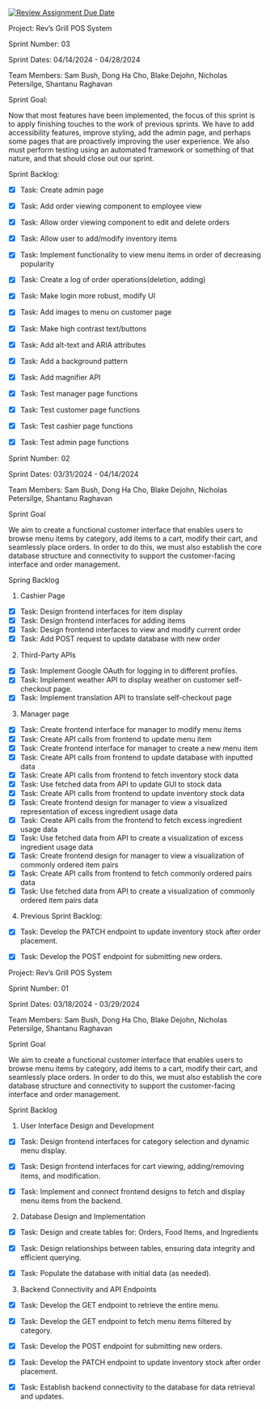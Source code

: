 [![Review Assignment Due Date](https://classroom.github.com/assets/deadline-readme-button-24ddc0f5d75046c5622901739e7c5dd533143b0c8e959d652212380cedb1ea36.svg)](https://classroom.github.com/a/ttC5_kKh)

Project: Rev’s Grill POS System

Sprint Number: 03

Sprint Dates: 04/14/2024 - 04/28/2024

Team Members: Sam Bush, Dong Ha Cho, Blake Dejohn, Nicholas Petersilge, Shantanu Raghavan

Sprint Goal:

Now that most features have been implemented, the focus of this sprint is to apply finishing touches to the work of previous sprints. We have to
add accessibility features, improve styling, add the admin page, and perhaps some pages that are proactively improving the user experience.
We also must perform testing using an automated framework or something of that nature, and that should close out our sprint.


Sprint Backlog:
- [x] Task: Create admin page
- [x] Task: Add order viewing component to employee view
- [x] Task: Allow order viewing component to edit and delete orders
- [x] Task: Allow user to add/modify inventory items
- [x] Task: Implement functionality to view menu items in order of decreasing popularity
- [x] Task: Create a log of order operations(deletion, adding)
- [x] Task: Make login more robust, modify UI
- [x] Task: Add images to menu on customer page
- [x] Task: Make high contrast text/buttons
- [x] Task: Add alt-text and ARIA attributes
- [x] Task: Add a background pattern
- [x] Task: Add magnifier API
- [x] Task: Test manager page functions
- [x] Task: Test customer page functions
- [x] Task: Test cashier page functions
- [x] Task: Test admin page functions




Sprint Number: 02

Sprint Dates: 03/31/2024 - 04/14/2024

Team Members: Sam Bush, Dong Ha Cho, Blake Dejohn, Nicholas Petersilge, Shantanu Raghavan

Sprint Goal

We aim to create a functional customer interface that enables users to browse menu items by category, add items to a cart, modify their cart, and seamlessly place orders. In order to do this, we must also establish the core database structure and connectivity to support the customer-facing interface and order management.

Spring Backlog

1. Cashier Page

- [x] Task: Design frontend interfaces for item display
- [x] Task: Design frontend interfaces for adding items
- [x] Task: Design frontend interfaces to view and modify current order
- [x] Task: Add POST request to update database with new order

2. Third-Party APIs
- [x] Task: Implement Google OAuth for logging in to different profiles.
- [x] Task: Implement weather API to display weather on customer self-checkout page.
- [x] Task: Implement translation API to translate self-checkout page
 
3. Manager page

- [x] Task: Create frontend interface for manager to modify menu items
- [x] Task: Create API calls from frontend to update menu item
- [x] Task: Create frontend interface for manager to create a new menu item
- [x] Task: Create API calls from frontend to update database with inputted data
- [x] Task: Create API calls from frontend to fetch inventory stock data
- [x] Task: Use fetched data from API to update GUI to stock data
- [x] Task: Create API calls from frontend to update inventory stock data
- [x] Task: Create frontend design for manager to view a visualized representation of excess ingredient usage data
- [x] Task: Create API calls from the frontend to fetch excess ingredient usage data
- [x] Task: Use fetched data from API to create a visualization of excess ingredient usage data
- [x] Task: Create frontend design for manager to view a visualization of commonly ordered item pairs
- [x] Task: Create API calls from frontend to fetch commonly ordered pairs data
- [x] Task: Use fetched data from API to create a visualization of commonly ordered item pairs data

4. Previous Sprint Backlog:
- [x] Task: Develop the PATCH endpoint to update inventory stock after order placement.
- [x] Task: Develop the POST endpoint for submitting new orders.




Project: Rev’s Grill POS System

Sprint Number: 01

Sprint Dates: 03/18/2024 - 03/29/2024

Team Members: Sam Bush, Dong Ha Cho, Blake Dejohn, Nicholas Petersilge, Shantanu Raghavan

Sprint Goal

We aim to create a functional customer interface that enables users to browse menu items by category, add items to a cart, modify their cart, and seamlessly place orders. In order to do this, we must also establish the core database structure and connectivity to support the customer-facing interface and order management.

Sprint Backlog

1. User Interface Design and Development

- [x] Task: Design frontend interfaces for category selection and dynamic menu display.

- [x] Task: Design frontend interfaces for cart viewing, adding/removing items, and modification.

- [x] Task: Implement and connect frontend designs to fetch and display menu items from the backend.

2. Database Design and Implementation

- [x] Task: Design and create tables for:
Orders,
Food Items, and
Ingredients

- [x] Task: Design relationships between tables, ensuring data integrity and efficient querying.

- [x] Task: Populate the database with initial data (as needed).

3. Backend Connectivity and API Endpoints

- [x] Task: Develop the GET endpoint to retrieve the entire menu.

- [x] Task: Develop the GET endpoint to fetch menu items filtered by category.

- [x] Task: Develop the POST endpoint for submitting new orders.

- [x] Task: Develop the PATCH endpoint to update inventory stock after order placement.

- [x] Task: Establish backend connectivity to the database for data retrieval and updates.



